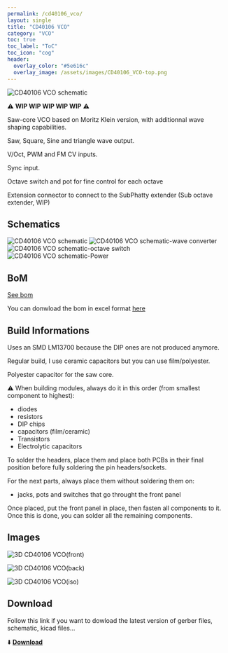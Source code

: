 ```yaml
---
permalink: /cd40106_vco/
layout: single
title: "CD40106 VCO"
category: "VCO"
toc: true
toc_label: "ToC"
toc_icon: "cog"
header:
  overlay_color: "#5e616c"
  overlay_image: /assets/images/CD40106_VCO-top.png
---
```


![CD40106 VCO schematic](/assets/images/CD40106_VCO-top.png)

:warning: **WIP WIP WIP WIP WIP** :warning: 

Saw-core VCO based on Moritz Klein version, with additionnal wave shaping capabilities.

Saw, Square, Sine and triangle wave output.

V/Oct, PWM and FM CV inputs. 

Sync input. 

Octave switch and pot for fine control for each octave

Extension connector to connect to the SubPhatty extender (Sub octave extender, WIP)

## Schematics

![CD40106 VCO schematic](/assets/images/CD40106_VCO--Schematic.svg)
![CD40106 VCO schematic-wave converter](/assets/images/CD40106_VCO-Wave_Converter.svg)
![CD40106 VCO schematic-octave switch](/assets/images/CD40106_VCO-Octave_switch.svg)
![CD40106 VCO schematic-Power](/assets/images/CD40106_VCO-Power.svg)

## BoM

[See bom](/assets/bom/CD40106_VCO_V1.0--iBoM.html)

You can donwload the bom in excel format [here](https://github.com/BleepSound/cd40106_vco/releases/download/V1.0/CD40106_VCO_V1.0--BoM.xlsx)


## Build Informations

Uses an SMD LM13700 because the DIP ones are not produced anymore.

Regular build, I use ceramic capacitors but you can use film/polyester.

Polyester capacitor for the saw core. 

:warning: When building modules, always do it in this order (from smallest component to highest):
- diodes
- resistors
- DIP chips
- capacitors (film/ceramic)
- Transistors
- Electrolytic capacitors

To solder the headers, place them and place both PCBs in their final position before fully soldering the pin headers/sockets.

For the next parts, always place them without soldering them on: 
- jacks, pots and switches that go throught the front panel

Once placed, put the front panel in place, then fasten all components to it. Once this is done, you can solder all the remaining components.

## Images

![3D CD40106 VCO(front)](/assets/images/CD40106_VCO-3D_top.png)

![3D CD40106 VCO(back)](/assets/images/CD40106_VCO-3D_bottom.png)

![3D CD40106 VCO(iso)](/assets/images/CD40106_VCO-3D_top30deg.png)

## Download

Follow this link if you want to dowload the latest version of gerber files, schematic, kicad files...

:arrow_down: [**Download**](https://github.com/BleepSound/cd40106_vco/releases)
